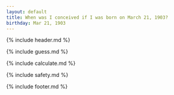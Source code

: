 ```yaml
---
layout: default
title: When was I conceived if I was born on March 21, 1903?
birthday: Mar 21, 1903
---
```


{% include header.md %}

{% include guess.md %}

{% include calculate.md %}

{% include safety.md %}

{% include footer.md %}



